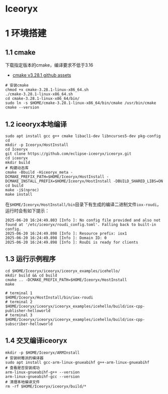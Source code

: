 # Iceoryx

# 1 环境搭建

## 1.1 cmake

下载指定版本的cmake，编译要求不低于3.16

- [cmake v3.28.1 github assets](https://github.com/Kitware/CMake/releases/tag/v3.28.1)

```shell
# 安装cmake
chmod +x cmake-3.28.1-linux-x86_64.sh
./cmake-3.28.1-linux-x86_64.sh
cd cmake-3.28.1-linux-x86_64/bin/
sudo ln -s $HOME/cmake-3.28.1-linux-x86_64/bin/cmake /usr/bin/cmake
cmake --version
```

## 1.2 iceoryx本地编译

```shell
sudo apt install gcc g++ cmake libacl1-dev libncurses5-dev pkg-config
cd
mkdir -p Iceoryx/HostInstall
cd Iceoryx
git clone https://github.com/eclipse-iceoryx/iceoryx.git
cd iceoryx
mkdir build
# 构建动态库
cmake -Bbuild -Hiceoryx_meta -DCMAKE_PREFIX_PATH=$HOME/Iceoryx/HostInstall -DCMAKE_INSTALL_PREFIX=$HOME/Iceoryx/HostInstall -DBUILD_SHARED_LIBS=ON
cd build
make -j$(nproc)
make install
```

在`$HOME/Iceoryx/HostInstall/bin`目录下有生成的编译二进制文件`iox-roudi`，运行时会有如下提示：

```shell
2025-06-20 16:24:49.803 [Info ]: No config file provided and also not found at '/etc/iceoryx/roudi_config.toml'. Falling back to built-in config.
2025-06-20 16:24:49.898 [Info ]: Resource prefix: iox1
2025-06-20 16:24:49.898 [Info ]: Domain ID: 0
2025-06-20 16:24:49.898 [Info ]: RouDi is ready for clients
```
## 1.3 运行示例程序

```shell
cd $HOME/Iceoryx/iceoryx/iceoryx_examples/icehello/
mkdir build && cd build
cmake .. -DCMAKE_PREFIX_PATH=$HOME/Iceoryx/HostInstall
make
```

```shell
# terminal 1
$HOME/Iceoryx/HostInstall/bin/iox-roudi
# terminal 2
$HOME/Iceoryx/iceoryx/iceoryx_examples/icehello/build/iox-cpp-publisher-helloworld
# terminal 3
$HOME/Iceoryx/iceoryx/iceoryx_examples/icehello/build/iox-cpp-subscriber-helloworld
```

## 1.4 交叉编译iceoryx

```shell
mkdir -p $HOME/Iceoryx/ARMInstall
# 安装树莓派的编译器
sudo apt install gcc-arm-linux-gnueabihf g++-arm-linux-gnueabihf
# 查看是否安装成功
arm-linux-gnueabihf-g++ --version
arm-linux-gnueabihf-gcc --version
# 清理本地编译文件
rm -rf $HOME/Iceoryx/iceoryx/build/*
```
